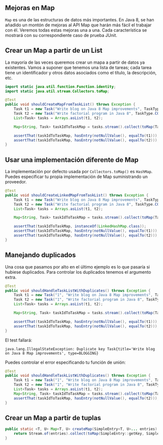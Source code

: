 Mejoras en Map
---------

`Map` es una de las estructuras de datos más importantes. En Java 8, se han añadido un montón de mejoras al API Map que harán más fácil el trabajar con él. Veremos todas estas mejoras una a una. Cada característica se mostrará con su correspondiente caso de prueba JUnit.

## Crear un Map a partir de un List

La mayoría de las veces queremos crear un mapa a partir de datos ya existentes. Vamos a suponer que tenemos una lista de tareas; cada tarea tiene un identificador y otros datos asociados como el título, la descripción, etc.

```java
import static java.util.function.Function.identity;
import static java.util.stream.Collectors.toMap;

@Test
public void shouldCreateMapFromTaskList() throws Exception {
    Task t1 = new Task("Write blog on Java 8 Map improvements", TaskType.BLOGGING);
    Task t2 = new Task("Write factorial program in Java 8", TaskType.CODING);
    List<Task> tasks = Arrays.asList(t1, t2);

    Map<String, Task> taskIdToTaskMap = tasks.stream().collect(toMap(Task::getId, identity()));

    assertThat(taskIdToTaskMap, hasEntry(notNullValue(), equalTo(t1)));
    assertThat(taskIdToTaskMap, hasEntry(notNullValue(), equalTo(t2)));
}
```

## Usar una implementación diferente de Map

La implementación por defecto usada por `Collectors.toMap()` es `HashMap`. Puedes especificar tu propia implementación de Map suministrando un proveedor.

```java
@Test
public void shouldCreateLinkedMapFromTaskList() throws Exception {
    Task t1 = new Task("Write blog on Java 8 Map improvements", TaskType.BLOGGING);
    Task t2 = new Task("Write factorial program in Java 8", TaskType.CODING);
    List<Task> tasks = Arrays.asList(t1, t2);

    Map<String, Task> taskIdToTaskMap = tasks.stream().collect(toMap(Task::getId, identity(), (k1, k2) -> k1, LinkedHashMap::new));

    assertThat(taskIdToTaskMap, instanceOf(LinkedHashMap.class));
    assertThat(taskIdToTaskMap, hasEntry(notNullValue(), equalTo(t1)));
    assertThat(taskIdToTaskMap, hasEntry(notNullValue(), equalTo(t2)));
}
```

## Manejando duplicados

Una cosa que pasamos por alto en el último ejemplo es lo que pasaría si hubiese duplicados. Para controlar los duplicados tenemos el argumento extra.

```java
@Test
public void shouldHandleTaskListWithDuplicates() throws Exception {
    Task t1 = new Task("1", "Write blog on Java 8 Map improvements", TaskType.BLOGGING);
    Task t2 = new Task("1", "Write factorial program in Java 8", TaskType.CODING);
    List<Task> tasks = Arrays.asList(t1, t2);

    Map<String, Task> taskIdToTaskMap = tasks.stream().collect(toMap(Task::getId, identity()));

    assertThat(taskIdToTaskMap, hasEntry(notNullValue(), equalTo(t1)));
    assertThat(taskIdToTaskMap, hasEntry(notNullValue(), equalTo(t2)));
}
```

El test fallará:

```
java.lang.IllegalStateException: Duplicate key Task{title='Write blog on Java 8 Map improvements', type=BLOGGING}
```

Puedes controlar el error especificando tu función de unión:

```java
@Test
public void shouldHandleTaskListWithDuplicates() throws Exception {
    Task t1 = new Task("1", "Write blog on Java 8 Map improvements", TaskType.BLOGGING);
    Task t2 = new Task("1", "Write factorial program in Java 8", TaskType.CODING);
    List<Task> tasks = Arrays.asList(t1, t2);
    Map<String, Task> taskIdToTaskMap = tasks.stream().collect(toMap(Task::getId, identity(), (k1, k2) -> k2));
    assertThat(taskIdToTaskMap, hasEntry(notNullValue(), equalTo(t2)));
}
```

## Crear un Map a partir de tuplas

```java
public static <T, U> Map<T, U> createMap(SimpleEntry<T, U>... entries) {
    return Stream.of(entries).collect(toMap(SimpleEntry::getKey, SimpleEntry::getValue));
}
```

